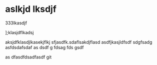 # aslkjd lksdjf

333lkasdjf

];klasjdflkadsj

aksjdfklasdjlkasekjflkj
sfjasdfk.sdaflsakdjflasd
asdfjkasjldfsdf sdgfsadg asfdsdafsdaf
as dsdf
g
fdsag
fds gsdf

as
dfasdfdsadfasdf
git
